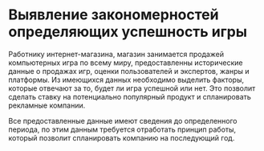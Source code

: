 
# Выявление закономерностей определяющих успешность игры

Работнику интернет-магазина, магазин занимается продажей компьютерных игра по всему миру, предоставленны исторические данные о продажах игр, оценки пользователей и экспертов, жанры и платформы. Из имеющихся данных необходимо выделить факторы, которые отвечают за то, будет ли игра успешной или нет. Это позволит сделать ставку на потенциально популярный продукт и спланировать рекламные компании.

Все предоставленные данные имеют сведения до определенного периода, по этим данным требуется отработать принцип работы, который позволит спланировать компанию на последующий год.
